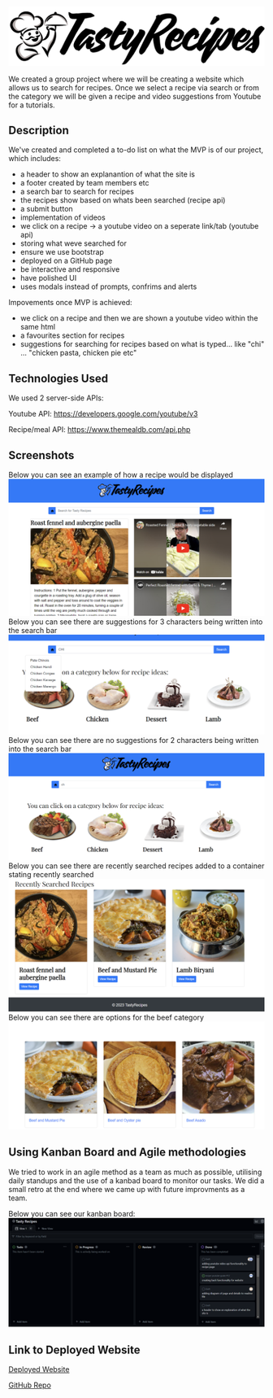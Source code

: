 ![Tasty-Recipes](./assets/images/logo.png)

We created a group project where we will be creating a website which allows us to search for recipes. Once we select a recipe via search or from the category we will be given a recipe and video suggestions from Youtube for a tutorials.

## Description

We've created and completed a to-do list on what the MVP is of our project, which includes:

- a header to show an explanantion of what the site is
- a footer created by team members etc
- a search bar to search for recipes
- the recipes show based on whats been searched (recipe api)
- a submit button
- implementation of videos
- we click on a recipe -> a youtube video on a seperate link/tab (youtube api)
- storing what weve searched for
- ensure we use bootstrap
- deployed on a GitHub page
- be interactive and responsive
- have polished UI
- uses modals instead of prompts, confrims and alerts

Impovements once MVP is achieved:

- we click on a recipe and then we are shown a youtube video within the same html
- a favourites section for recipes
- suggestions for searching for recipes based on what is typed... like "chi" ... "chicken pasta, chicken pie etc"

## Technologies Used

We used 2 server-side APIs:

Youtube API: https://developers.google.com/youtube/v3

Recipe/meal API: https://www.themealdb.com/api.php

## Screenshots

Below you can see an example of how a recipe would be displayed
![recipe-videos](./assets/images/screenshotRecipe.png)
Below you can see there are suggestions for 3 characters being written into the search bar
![3-char-suggestions](./assets/images/threeCharacterSearch.png)
Below you can see there are no suggestions for 2 characters being written into the search bar
![2-char-suggestions](./assets/images/noSuggestionFor2Char.png)
Below you can see there are recently searched recipes added to a container stating recently searched
![recently-searched](./assets/images/recentkySearchedRecipes.png)
Below you can see there are options for the beef category
![beef-options](./assets/images/optionsBeef.png)

## Using Kanban Board and Agile methodologies

We tried to work in an agile method as a team as much as possible, utilising daily standups and the use of a kanbad board to monitor our tasks. We did a small retro at the end where we came up with future improvments as a team.

Below you can see our kanban board:
![kanban-board](./assets/images/kanbanBoard.png)

## Link to Deployed Website

[Deployed Website](https://balalsaleh.github.io/recipe-youtube-guide/index.html)

[GitHub Repo](https://github.com/balalsaleh/recipe-youtube-guide)

